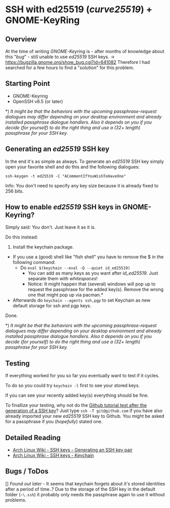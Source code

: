 # SSH with ed25519 (*curve25519*) + GNOME-KeyRing

## Overview

At the time of writing *GNOME-Keyring* is - after months of knowledge about this "*bug*" - still unable to use *ed25519* SSH keys. -> https://bugzilla.gnome.org/show_bug.cgi?id=641082
Therefore I had searched for a few hours to find a "*solution*" for this problem.

## Starting Point

- GNOME-Keyring
- OpenSSH v6.5 (or later)

\*) *It might be that the behaviors with the upcoming passphrase-request dialogues may differ depending on your desktop environment and already installed passphrase dialogue handlers. Also it depends on you if you decide (for yourself) to do the right thing and use a (32+ length) passphrase for your SSH key.*

## Generating an *ed25519* SSH key

In the end it's as simple as always.
To generate an *ed25519* SSH key simply open your favorite shell and do this and the following dialogues:

` ssh-keygen -t ed25519 -C "ACommentIfYouWishToHaveOne" `

Info: You don't need to specify any key size because it is already fixed to 256 bits.

## How to enable *ed25519* SSH keys in GNOME-Keyring?

Simply said: You don't. Just leave it as it is.

Do this instead:

1. Install the keychain package.
- If you use a (good) shell like "fish shell" you have to remove the $ in the following command:
  * Do ` eval $(keychain --eval -Q --quiet id_ed25519) `
    - You can add as many keys as you want after *id_ed25519*. Just separate them with *whitespaces*!
    - Notice: It might happen that (several) windows will pop up to request the passphrase for the added key(s). Remove the wrong one that might pop up via pacman.\*
- Afterwards do ` keychain --agents ssh,pgp ` to set Keychain as new default storage for ssh and pgp keys.

Done.

\*) *It might be that the behaviors with the upcoming passphrase-request dialogues may differ depending on your desktop environment and already installed passphrase dialogue handlers. Also it depends on you if you decide (for yourself) to do the right thing and use a (32+ length) passphrase for your SSH key.*

## Testing

If everything worked for you so far you eventually want to test if it cycles.

To do so you could try `keychain -l` first to see your stored keys.

If you can see your recently added key(s) everything should be fine.

To finallize your testing, why not do the [Github tutorial test after the generation of a SSH key](https://help.github.com/articles/generating-ssh-keys/#step-5-test-the-connection)?
Just type `ssh -T git@github.com` if you have also already imported your new *ed25519* SSH key to Github.
You might be asked for a passphrase if you (*hopefully*) stated one.

## Detailed Reading

- [Arch Linux Wiki - SSH keys - Generating an SSH key pair](https://wiki.archlinux.org/index.php/SSH_keys#Generating_an_SSH_key_pair)
- [Arch Linux Wiki - SSH keys - Keychain](https://wiki.archlinux.org/index.php/SSH_keys#Keychain)

## Bugs / ToDos

[] *Found out later* - It seems that keychain forgets about it's stored identities after a period of time..? Due to the storage of the SSH key in the default folder (`~\.ssh`) it probably only needs the passphrase again to use it without problems.
